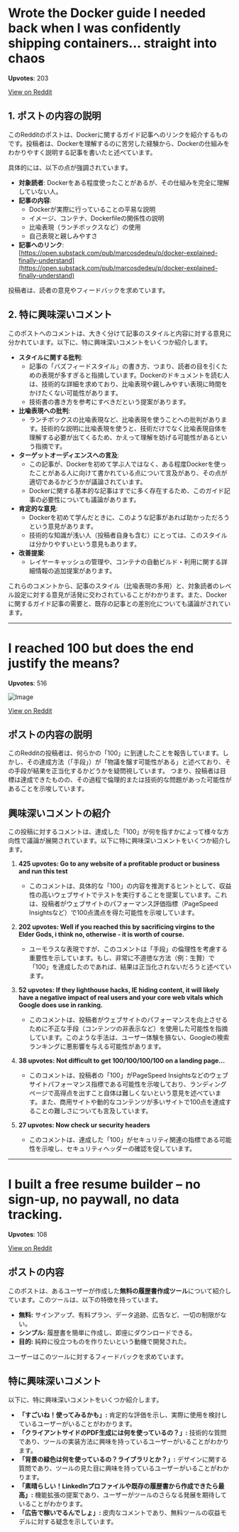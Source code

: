 
# Wrote the Docker guide I needed back when I was confidently shipping containers... straight into chaos

**Upvotes**: 203



[View on Reddit](https://www.reddit.com/r/devops/comments/1jsxrcf/wrote_the_docker_guide_i_needed_back_when_i_was/)

## 1. ポストの内容の説明

このRedditのポストは、Dockerに関するガイド記事へのリンクを紹介するものです。投稿者は、Dockerを理解するのに苦労した経験から、Dockerの仕組みをわかりやすく説明する記事を書いたと述べています。

具体的には、以下の点が強調されています。

*   **対象読者**: Dockerをある程度使ったことがあるが、その仕組みを完全に理解していない人。
*   **記事の内容**:
    *   Dockerが実際に行っていることの平易な説明
    *   イメージ、コンテナ、Dockerfileの関係性の説明
    *   比喩表現（ランチボックスなど）の使用
    *   自己表現と親しみやすさ
*   **記事へのリンク**: [https://open.substack.com/pub/marcosdedeu/p/docker-explained-finally-understand](https://open.substack.com/pub/marcosdedeu/p/docker-explained-finally-understand)

投稿者は、読者の意見やフィードバックを求めています。

## 2. 特に興味深いコメント

このポストへのコメントは、大きく分けて記事のスタイルと内容に対する意見に分かれています。以下に、特に興味深いコメントをいくつか紹介します。

*   **スタイルに関する批判**:
    *   記事の「バズフィードスタイル」の書き方、つまり、読者の目を引くための表現が多すぎると指摘しています。Dockerのドキュメントを読む人は、技術的な詳細を求めており、比喩表現や親しみやすい表現に時間をかけたくない可能性があります。
    *   技術書の書き方を参考にすべきだという提案があります。
*   **比喩表現への批判**:
    *   ランチボックスの比喩表現など、比喩表現を使うことへの批判があります。技術的な説明に比喩表現を使うと、技術だけでなく比喩表現自体を理解する必要が出てくるため、かえって理解を妨げる可能性があるという指摘です。
*   **ターゲットオーディエンスへの言及**:
    *   この記事が、Dockerを初めて学ぶ人ではなく、ある程度Dockerを使ったことがある人に向けて書かれている点について言及があり、その点が適切であるかどうかが議論されています。
    *   Dockerに関する基本的な記事はすでに多く存在するため、このガイド記事の必要性についても議論があります。
*   **肯定的な意見**:
    *   Dockerを初めて学んだときに、このような記事があれば助かっただろうという意見があります。
    *   技術的な知識が浅い人（投稿者自身も含む）にとっては、このスタイルは分かりやすいという意見もあります。
*   **改善提案**:
    *   レイヤーキャッシュの管理や、コンテナの自動ビルド・利用に関する詳細情報の追加提案があります。

これらのコメントから、記事のスタイル（比喩表現の多用）と、対象読者のレベル設定に対する意見が活発に交わされていることがわかります。また、Dockerに関するガイド記事の需要と、既存の記事との差別化についても議論がされています。


---

# I reached 100 but does the end justify the means?

**Upvotes**: 516

![Image](https://i.redd.it/ecx0hf9oz7te1.png)

[View on Reddit](https://www.reddit.com/r/webdev/comments/1jsuni2/i_reached_100_but_does_the_end_justify_the_means/)

## ポストの内容の説明

このRedditの投稿者は、何らかの「100」に到達したことを報告しています。しかし、その達成方法（「手段」）が「物議を醸す可能性がある」と述べており、その手段が結果を正当化するかどうかを疑問視しています。 つまり、投稿者は目標は達成できたものの、その過程で倫理的または技術的な問題があった可能性があることを示唆しています。

## 興味深いコメントの紹介

この投稿に対するコメントは、達成した「100」が何を指すかによって様々な方向性で議論が展開されています。以下に特に興味深いコメントをいくつか紹介します。

1.  **425 upvotes: Go to any website of a profitable product or business and run this test**
    *   このコメントは、具体的な「100」の内容を推測するヒントとして、収益性の高いウェブサイトでテストを実行することを提案しています。これは、投稿者がウェブサイトのパフォーマンス評価指標（PageSpeed Insightsなど）で100点満点を得た可能性を示唆しています。

2.  **202 upvotes: Well if you reached this by sacrificing virgins to the Elder Gods, i think no, otherwise - it is worth of course.**
    *   ユーモラスな表現ですが、このコメントは「手段」の倫理性を考慮する重要性を示しています。もし、非常に不道徳な方法（例：生贄）で「100」を達成したのであれば、結果は正当化されないだろうと述べています。

3.  **52 upvotes: If they lighthouse hacks, IE hiding content, it will likely have a negative impact of real users and your core web vitals which Google does use in ranking.**
    *   このコメントは、投稿者がウェブサイトのパフォーマンスを向上させるために不正な手段（コンテンツの非表示など）を使用した可能性を指摘しています。このような手法は、ユーザー体験を損ない、Googleの検索ランキングに悪影響を与える可能性があります。

4.  **38 upvotes: Not difficult to get 100/100/100/100 on a landing page...**
    *   このコメントは、投稿者の「100」がPageSpeed Insightsなどのウェブサイトパフォーマンス指標である可能性を示唆しており、ランディングページで高得点を出すこと自体は難しくないという意見を述べています。また、商用サイトや動的なコンテンツが多いサイトで100点を達成することの難しさについても言及しています。

5.  **27 upvotes: Now check ur security headers**
    *   このコメントは、達成した「100」がセキュリティ関連の指標である可能性を示唆し、セキュリティヘッダーの確認を促しています。


---

# I built a free resume builder – no sign-up, no paywall, no data tracking.

**Upvotes**: 108



[View on Reddit](https://www.reddit.com/r/webdev/comments/1jsohjz/i_built_a_free_resume_builder_no_signup_no/)

## ポストの内容

このポストは、あるユーザーが作成した**無料の履歴書作成ツール**について紹介しています。このツールは、以下の特徴を持っています。

*   **無料:** サインアップ、有料プラン、データ追跡、広告など、一切の制限がない。
*   **シンプル:** 履歴書を簡単に作成し、即座にダウンロードできる。
*   **目的:** 純粋に役立つものを作りたいという動機で開発された。

ユーザーはこのツールに対するフィードバックを求めています。

## 特に興味深いコメント

以下に、特に興味深いコメントをいくつか紹介します。

*   **「すごいね！使ってみるかも」:** 肯定的な評価を示し、実際に使用を検討しているユーザーがいることがわかります。
*   **「クライアントサイドのPDF生成には何を使っているの？」:** 技術的な質問であり、ツールの実装方法に興味を持っているユーザーがいることがわかります。
*   **「背景の緑色は何を使っているの？ライブラリとか？」:** デザインに関する質問であり、ツールの見た目に興味を持っているユーザーがいることがわかります。
*   **「素晴らしい！LinkedInプロファイルや既存の履歴書から作成できたら最高」:** 機能拡張の提案であり、ユーザーがツールのさらなる発展を期待していることがわかります。
*   **「広告で稼いでるんでしょ」:** 皮肉なコメントであり、無料ツールの収益モデルに対する疑念を示しています。

